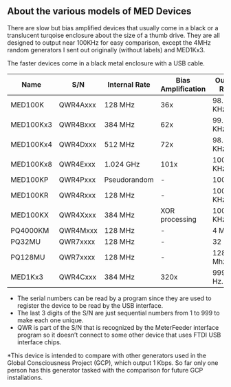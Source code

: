 ## About the various models of MED Devices

There are slow but bias amplified devices that usually come in a black or a translucent turqoise enclosure about the size of a thumb drive. They are all designed to output near 100KHz for easy comparison, except the 4MHz random generators I sent out originally (without labels) and MED1Kx3.

The faster devices come in a black metal enclosure with a USB cable.

|   Name    |   S/N    | Internal Rate | Bias Amplification | Output Rate | Notes        |
|-----------|----------|---------------|--------------------|-------------|--------------|
| MED100K   | QWR4Axxx | 128 MHz       | 36x                | 98.765 KHz  |              |
| MED100Kx3 | QWR4Bxxx | 384 MHz       | 62x                | 99.896 KHz  |              |
| MED100Kx4 | QWR4Dxxx | 512 MHz       | 72x                | 98.765 KHz  |              |
| MED100Kx8 | QWR4Exxx | 1.024 GHz     | 101x               | 100.382 KHz |              |
| MED100KP  | QWR4Pxxx | Pseudorandom  | -                  | 100KHz      | baseline     |
| MED100KR  | QWR4Rxxx | 128 MHz       | -                  | 100 KHz     | raw entropy  |
| MED100KX  | QWR4Xxxx | 384 MHz       | XOR processing     | 100 KHz     | experimental |
| PQ4000KM  | QWR4Mxxx | 128 MHz       | -                  | 4 MHz.      |              |
| PQ32MU    | QWR7xxxx | 128 MHz       | -                  | 32 Mhz.     | high speed   |
| PQ128MU   | QWR7xxxx | 128 MHz       | -                  | 128 Mhz.    | high speed   |
| MED1Kx3   | QWR4Cxxx | 384 MHz       | 320x               | 999.0 Hz.   | GCP test*    |

* The serial numbers can be read by a program since they are used to register the device to be read by the USB interface. 
* The last 3 digits of the S/N are just sequential numbers from 1 to 999 to make each one unique. 
* QWR is part of the S/N that is recognized by the MeterFeeder interface program so it doesn’t connect to some other device that uses FTDI USB interface chips.

*This device is intended to compare with other generators used in the Global Consciousness Project (GCP), which output 1 Kbps. So far only one person has this generator tasked with the comparison for future GCP installations.